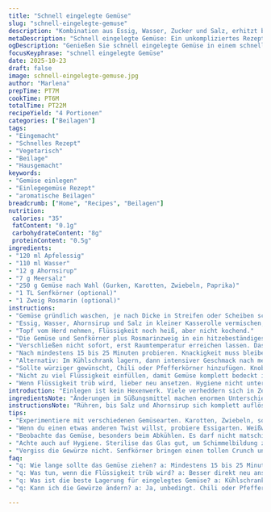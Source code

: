 ```yaml
---
title: "Schnell eingelegte Gemüse"
slug: "schnell-eingelegte-gemuse"
description: "Kombination aus Essig, Wasser, Zucker und Salz, erhitzt bis sich alles löst. Flüssigkeit über Gemüse gießen, ruhig mit Extras wie Senfkörnern oder Chiliflocken experimentieren. Wichtig: nicht nur genaue Zeiten einhalten, sondern auf Textur und Temperatur achten. Zieht bei Zimmertemperatur, knackig und aromatisch. Ein klassischer schneller Einlegevorgang, leicht abgewandelt mit Ahornsirup statt Zucker und Rosmarin als Twist. Leicht anzupassen, auch für spontane Vorratshaltung. Praktisch, schnell, vielseitig."
metaDescription: "Schnell eingelegte Gemüse: Ein unkompliziertes Rezept für aromatische, knackige Beilagen, die in kurzer Zeit genussvoll zubereitet werden."
ogDescription: "Genießen Sie schnell eingelegte Gemüse in einem schnellen und einfachen Rezept, das Ihre Sinne inspiriert und Geschmack bietet."
focusKeyphrase: "schnell eingelegte Gemüse"
date: 2025-10-23
draft: false
image: schnell-eingelegte-gemuse.jpg
author: "Marlena"
prepTime: PT7M
cookTime: PT6M
totalTime: PT22M
recipeYield: "4 Portionen"
categories: ["Beilagen"]
tags:
- "Eingemacht"
- "Schnelles Rezept"
- "Vegetarisch"
- "Beilage"
- "Hausgemacht"
keywords:
- "Gemüse einlegen"
- "Einlegegemüse Rezept"
- "aromatische Beilagen"
breadcrumb: ["Home", "Recipes", "Beilagen"]
nutrition: 
 calories: "35"
 fatContent: "0.1g"
 carbohydrateContent: "8g"
 proteinContent: "0.5g"
ingredients:
- "120 ml Apfelessig"
- "110 ml Wasser"
- "12 g Ahornsirup"
- "7 g Meersalz"
- "250 g Gemüse nach Wahl (Gurken, Karotten, Zwiebeln, Paprika)"
- "1 TL Senfkörner (optional)"
- "1 Zweig Rosmarin (optional)"
instructions:
- "Gemüse gründlich waschen, je nach Dicke in Streifen oder Scheiben schneiden. Karotten brauchen etwas dünnere Scheiben, Gurken mehr Robustheit."
- "Essig, Wasser, Ahornsirup und Salz in kleiner Kasserolle vermischen; mit Schneebesen rühren, bis sich Zucker und Salz annähern an vollständige Auflösung. Nicht zu stark kochen lassen, kleine Bläschen am Rand genügen."
- "Topf vom Herd nehmen, Flüssigkeit noch heiß, aber nicht kochend."
- "Die Gemüse und Senfkörner plus Rosmarinzweig in ein hitzebeständiges Glas geben. Heiße Lake darüber gießen. Selbstverständlich gluckert es, Aroma steigt auf – Grandioses Geruchsspiel, das vorhersehbar wachgerüttelt."
- "Verschließen nicht sofort, erst Raumtemperatur erreichen lassen. Das verhindert Schwitzen und zu viel Sog."
- "Nach mindestens 15 bis 25 Minuten probieren. Knackigkeit muss bleiben, sonst zu lange warten. Wer zu früh isst – weniger Geschmack. Zu lange – zu weich."
- "Alternativ: Im Kühlschrank lagern, dann intensiver Geschmack nach mehreren Stunden. Hierfür Ahornsirup kann durch Honig ersetzt werden; subtile Variation im Aroma."
- "Sollte würziger gewünscht, Chili oder Pfefferkörner hinzufügen. Knoblauch statt Rosmarin ist ebenfalls ein bewährter Tausch."
- "Nicht zu viel Flüssigkeit einfüllen, damit Gemüse komplett bedeckt ist, aber Glas nicht drücken – sonst zerdrückt!"
- "Wenn Flüssigkeit trüb wird, lieber neu ansetzen. Hygiene nicht unterschätzen, vor allem wenn länger gelagert wird."
introduction: "Einlegen ist kein Hexenwerk. Viele verheddern sich in Zeiten und exakten Mengen, ich nicht mehr – klares, bewährtes Verfahren: Essig plus Wasser mit Süße und Salz, erhitzen bis alles sich glättet. Dabei geht es nicht nur um Geschmack, sondern auch Textur. Gemüse muss knackig bleiben, deswegen nicht zu lange kochen, Geduld beim Abkühlen haben. Experimentiere mit Kräutern und süßen Komponenten wie Ahornsirup statt Zucker für mehr Tiefe. Halte beim Einlegen Ausschau nach kleinen Bläschen, Farbe der Gemüse verändert sich sanft – Zeichen, dass’s ans Werkeln geht. Das Aroma steigt auf, kribbelt in der Nase – alle Sinne in Alarmbereitschaft. Gutes Einlegen spart Zeit und rettet manchmal Reste vom Müll. Gelegentlich gerate ich in Versuchung, dauernd neue Gewürzkombis zu testen, aber Grundregel bleibt: Temperatur und Zeitgefühl sind König."
ingredientsNote: "Änderungen im Süßungsmittel machen enormen Unterschied. Ahornsirup gibt ein volleres Geschmackserlebnis als Zucker – man schmeckt die lauen Holznoten mit. Statt Apfelessig geht auch Weißweinessig, wenn weniger Fruchtigkeit erwünscht oder mal kein Apfel griffbereit ist. Salz – lieber grobes Meersalz verwenden, löst sich langsamer und harmonisiert Geschmack besser als feines Kochsalz. Senfkörner erst optional, aber viele unterschätzen deren milde Schärfe und Knacken zwischen den Zähnen. Gemüse darf ruhig gemischt sein, keine Angst vor Kombination von knackigen Radieschen und süßlichen Karotten. Selbst Tomaten lassen sich einlegen, geben Spannung. Rosmarin nicht nur Duft, sondern auch Haltbarkeit für Lake. Wichtig: Glas steril, damit nichts schimmelt oder unangenehm riecht. Restliche Flüssigkeit bleibt verwendbar für nächsten Ansatz, wenn sauber gearbeitet wird."
instructionsNote: "Rühren, bis Salz und Ahornsirup sich komplett auflösen – darauf achten, kleine Körnchen dürfen nicht bleiben, sonst wirkt Lake punktuell salzig oder zu süß. Hitze nie zu stark, kein starkes Kochen; es soll nur leicht dampfen; so bleiben Aromen von Essig besser erhalten. Direkt nach Erhitzen Flüssigkeit über Gemüse gießen – heißer Sud sorgt für schnelleres Einziehen von Geschmack, aber zu heiße Lake kann Gemüse weich machen. Geduld beim Abkühlen groß, sonst Kondenswasser oben, das Gemüse matschig hinterlässt. Glas zuerst ohne Verschluss stehen lassen bis lauwarm, dann Deckel drauf. Knackigkeit erkennst du am leichten Widerstand beim Beißen. Zuviel Ziehen lassen, vor allem bei Zimmertemperatur, lässt Kohlrabi oder Karotten schnell weich werden. Für unterwegs: Einlegen in kleinen Portionen, so bleibt Frische erhalten. Sonst zu große Menge, die nicht schnell genug verbraucht wird, resultiert in Geschmackseinbußen. Wer mehr Zeit hat, kann auch im Kühlschrank einlegen; höherer Aromadruck, aber langsamer Prozess."
tips:
- "Experimentiere mit verschiedenen Gemüsearten. Karotten, Zwiebeln, sogar Radieschen. Achte darauf, welchen Geschmack du am meisten magst. Manche Gemüsesorten ziehen schneller Geschmack. Je nach Dicke in passende Stücke schneiden."
- "Wenn du einen etwas anderen Twist willst, probiere Essigarten. Weißweinessig bringt weniger Fruchtigkeit, dafür Klarheit. Bei der Süße ist Ahornsirup fabelhaft, verleiht eine tiefe Note. Honig geht auch – aber weniger Süße. Schmeckt einfach anders."
- "Beobachte das Gemüse, besonders beim Abkühlen. Es darf nicht matschig werden. Ist das Gemüse zu lange draußen, wird das Ergebnis weich. Optimal abwarten, während du den Duft genießst. Lasse das Glas stehen, bis es lauwarm ist."
- "Achte auch auf Hygiene. Sterilise das Glas gut, um Schimmelbildung zu vermeiden. Reste der Lake kannst du wiederverwenden. Nur, wenn alles sauber bleibt. Je weniger Risiko, desto besser der Genuss."
- "Vergiss die Gewürze nicht. Senfkörner bringen einen tollen Crunch und einen feinen Schärfekick. Wenn du gerne würziger magst, füge Chili hinzu. Alternativ Knoblauch für einen anderen Geschmack. Variationen sind willkommen."
faq:
- "q: Wie lange sollte das Gemüse ziehen? a: Mindestens 15 bis 25 Minuten. Es geht um den Geschmack. Zu lange ziehen – zu weich. Zu kurze Zeit – weniger Aroma."
- "q: Was tun, wenn die Flüssigkeit trüb wird? a: Besser direkt neu ansetzen. Hygiene ist wichtig. Trübe Flüssigkeit spricht oft für einen Fehler oder Hygieneproblem. Achte darauf."
- "q: Was ist die beste Lagerung für eingelegtes Gemüse? a: Kühlschrank ist optimal. Kalt lagern intensiviert den Geschmack. Eventuell kann auch ein Sterilisierungsprozess helfen."
- "q: Kann ich die Gewürze ändern? a: Ja, unbedingt. Chili oder Pfeffer hinzu. Ich habe Knoblauch ersetzt. Es funktioniert gut. Immer wieder neue Kombinationen ausprobieren."

---
```

